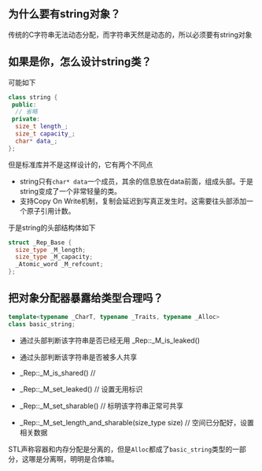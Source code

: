 ## 为什么要有string对象？

传统的C字符串无法动态分配，而字符串天然是动态的，所以必须要有string对象

## 如果是你，怎么设计string类？

可能如下

```c++
class string {
 public:
  // 省略
 private:
  size_t length_;
  size_t capacity_;
  char* data_;
};
```

但是标准库并不是这样设计的，它有两个不同点
* string只有`char* data`一个成员，其余的信息放在data前面，组成头部。于是string变成了一个非常轻量的类。
* 支持Copy On Write机制，复制会延迟到写真正发生时。这需要往头部添加一个原子引用计数。

于是string的头部结构体如下

```c++
struct _Rep_Base {
  size_type _M_length;
  size_type _M_capacity;
  _Atomic_word _M_refcount;
};
```

## 把对象分配器暴露给类型合理吗？

```c++
template<typename _CharT, typename _Traits, typename _Alloc>
class basic_string;
```

* 通过头部判断该字符串是否已经无用
  _Rep::_M_is_leaked()

* 通过头部判断该字符串是否被多人共享
* _Rep::_M_is_shared()              //  
* _Rep::_M_set_leaked()             // 设置无用标识
* _Rep::_M_set_sharable()           // 标明该字符串正常可共享
* _Rep::_M_set_length_and_sharable(size_type size)  // 空间已分配好，设置相关数据

STL声称容器和内存分配是分离的，但是`Alloc`都成了`basic_string`类型的一部分，这哪是分离啊，明明是合体嘛。
